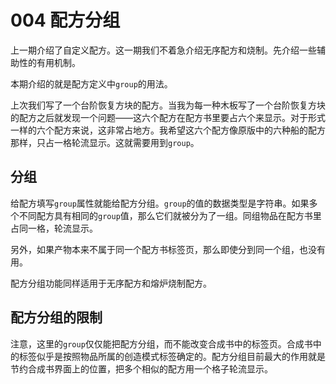 # 004 配方分组

上一期介绍了自定义配方。这一期我们不着急介绍无序配方和烧制。先介绍一些辅助性的有用机制。

本期介绍的就是配方定义中`group`的用法。

上次我们写了一个台阶恢复方块的配方。当我为每一种木板写了一个台阶恢复方块的配方之后就发现一个问题——这六个配方在配方书里要占六个来显示。对于形式一样的六个配方来说，这非常占地方。我希望这六个配方像原版中的六种船的配方那样，只占一格轮流显示。这就需要用到`group`。

## 分组

给配方填写`group`属性就能给配方分组。`group`的值的数据类型是字符串。如果多个不同配方具有相同的`group`值，那么它们就被分为了一组。同组物品在配方书里占同一格，轮流显示。

另外，如果产物本来不属于同一个配方书标签页，那么即使分到同一个组，也没有用。

配方分组功能同样适用于无序配方和熔炉烧制配方。

## 配方分组的限制

注意，这里的`group`仅仅能把配方分组，而不能改变合成书中的标签页。合成书中的标签似乎是按照物品所属的创造模式标签确定的。配方分组目前最大的作用就是节约合成书界面上的位置，把多个相似的配方用一个格子轮流显示。
